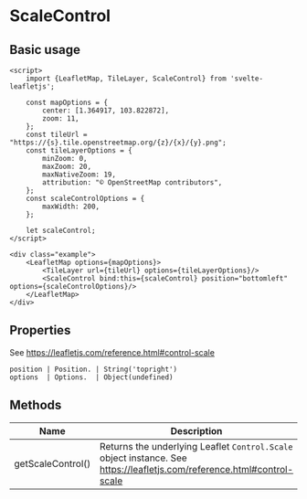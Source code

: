# ScaleControl

## Basic usage
```example height:400
<script>
    import {LeafletMap, TileLayer, ScaleControl} from 'svelte-leafletjs';

    const mapOptions = {
        center: [1.364917, 103.822872],
        zoom: 11,
    };
    const tileUrl = "https://{s}.tile.openstreetmap.org/{z}/{x}/{y}.png";
    const tileLayerOptions = {
        minZoom: 0,
        maxZoom: 20,
        maxNativeZoom: 19,
        attribution: "© OpenStreetMap contributors",
    };
    const scaleControlOptions = {
        maxWidth: 200,
    };

    let scaleControl;
</script>

<div class="example">
    <LeafletMap options={mapOptions}>
        <TileLayer url={tileUrl} options={tileLayerOptions}/>
        <ScaleControl bind:this={scaleControl} position="bottomleft" options={scaleControlOptions}/>
    </LeafletMap>
</div>
```

## Properties

See https://leafletjs.com/reference.html#control-scale

```properties
position | Position. | String('topright')
options  | Options.  | Object(undefined)
```

## Methods

| Name              | Description |
|-------------------|-------------|
| getScaleControl() | Returns the underlying Leaflet `Control.Scale` object instance. See https://leafletjs.com/reference.html#control-scale |
